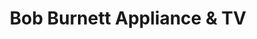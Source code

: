 ---
title: "Bob Burnett Appliance & TV"
url: /spartanburg/bob-burnett-appliance-und-tv/
shop: Haushaltsgeräte
---